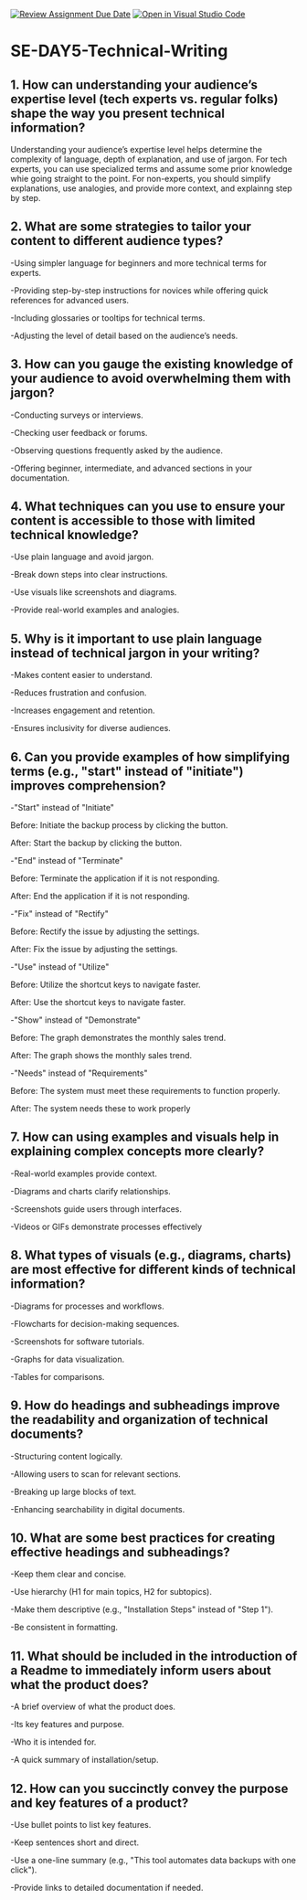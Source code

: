 [![Review Assignment Due Date](https://classroom.github.com/assets/deadline-readme-button-22041afd0340ce965d47ae6ef1cefeee28c7c493a6346c4f15d667ab976d596c.svg)](https://classroom.github.com/a/zsAR-pyY)
[![Open in Visual Studio Code](https://classroom.github.com/assets/open-in-vscode-2e0aaae1b6195c2367325f4f02e2d04e9abb55f0b24a779b69b11b9e10269abc.svg)](https://classroom.github.com/online_ide?assignment_repo_id=18415946&assignment_repo_type=AssignmentRepo)
# SE-DAY5-Technical-Writing

## 1. How can understanding your audience’s expertise level (tech experts vs. regular folks) shape the way you present technical information?

Understanding your audience’s expertise level helps determine the complexity of language, depth of explanation, and use of jargon. For tech experts, you can use specialized terms and assume some prior knowledge whie going straight to the point. For non-experts, you should simplify explanations, use analogies, and provide more context, and explainng step by step.

## 2. What are some strategies to tailor your content to different audience types?

-Using simpler language for beginners and more technical terms for experts.

-Providing step-by-step instructions for novices while offering quick references for advanced users.

-Including glossaries or tooltips for technical terms.

-Adjusting the level of detail based on the audience’s needs.

## 3. How can you gauge the existing knowledge of your audience to avoid overwhelming them with jargon?

-Conducting surveys or interviews.

-Checking user feedback or forums.

-Observing questions frequently asked by the audience.

-Offering beginner, intermediate, and advanced sections in your documentation.

## 4. What techniques can you use to ensure your content is accessible to those with limited technical knowledge?

-Use plain language and avoid jargon.

-Break down steps into clear instructions.

-Use visuals like screenshots and diagrams.

-Provide real-world examples and analogies.

## 5. Why is it important to use plain language instead of technical jargon in your writing?

-Makes content easier to understand.

-Reduces frustration and confusion.

-Increases engagement and retention.

-Ensures inclusivity for diverse audiences.

## 6. Can you provide examples of how simplifying terms (e.g., "start" instead of "initiate") improves comprehension?

-"Start" instead of "Initiate"

Before: Initiate the backup process by clicking the button.

After: Start the backup by clicking the button.

-"End" instead of "Terminate"

Before: Terminate the application if it is not responding.

After: End the application if it is not responding.

-"Fix" instead of "Rectify"

Before: Rectify the issue by adjusting the settings.

After: Fix the issue by adjusting the settings.

-"Use" instead of "Utilize"

Before: Utilize the shortcut keys to navigate faster.

After: Use the shortcut keys to navigate faster.

-"Show" instead of "Demonstrate"

Before: The graph demonstrates the monthly sales trend.

After: The graph shows the monthly sales trend.

-"Needs" instead of "Requirements"

Before: The system must meet these requirements to function properly.

After: The system needs these to work properly

## 7. How can using examples and visuals help in explaining complex concepts more clearly?

-Real-world examples provide context.

-Diagrams and charts clarify relationships.

-Screenshots guide users through interfaces.

-Videos or GIFs demonstrate processes effectively

## 8. What types of visuals (e.g., diagrams, charts) are most effective for different kinds of technical information?

-Diagrams for processes and workflows.

-Flowcharts for decision-making sequences.

-Screenshots for software tutorials.

-Graphs for data visualization.

-Tables for comparisons.

## 9. How do headings and subheadings improve the readability and organization of technical documents?

-Structuring content logically.

-Allowing users to scan for relevant sections.

-Breaking up large blocks of text.

-Enhancing searchability in digital documents.

## 10. What are some best practices for creating effective headings and subheadings?

-Keep them clear and concise.

-Use hierarchy (H1 for main topics, H2 for subtopics).

-Make them descriptive (e.g., "Installation Steps" instead of "Step 1").

-Be consistent in formatting.

## 11. What should be included in the introduction of a Readme to immediately inform users about what the product does?

-A brief overview of what the product does.

-Its key features and purpose.

-Who it is intended for.

-A quick summary of installation/setup.

## 12. How can you succinctly convey the purpose and key features of a product?

-Use bullet points to list key features.

-Keep sentences short and direct.

-Use a one-line summary (e.g., "This tool automates data backups with one click").

-Provide links to detailed documentation if needed.

